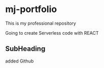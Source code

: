 # mj-portfolio
This is my professional repository

Going to create Serverless code with REACT
## SubHeading
added Github
